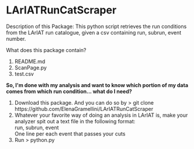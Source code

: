 # LArIATRunCatScraper

Description of this Package:
This python script retrieves the run conditions from the LArIAT run catalogue, given a csv containing
run, subrun, event number. 

What does this package contain?

<ol>
  <li>README.md</li>
  <li>ScanPage.py</li>      
  <li>test.csv</li>
</ol>


<b> So, I'm done with my analysis and want to know which portion of my data comes from which run condition... what do I need?</b>

<ol>
<li> Download this package. And you can do so by 
 > git clone  https://github.com/ElenaGramellini/LArIATRunCatScraper
</li>
<li> Whatever your favorite way of doing an analysis in LArIAT is, make your analyzer spit out a text file in the following format:
</br>
run, subrun, event
</br>
One line per each event that passes your cuts
</li>
<li> Run
 > python.py <input.csv>
</li>
</ol>

